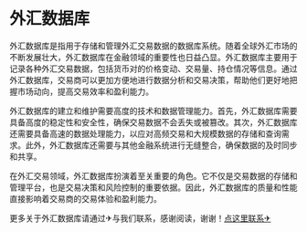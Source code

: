# 外汇数据库

外汇数据库是指用于存储和管理外汇交易数据的数据库系统。随着全球外汇市场的不断发展壮大，外汇数据库在金融领域的重要性也日益凸显。外汇数据库主要用于记录各种外汇交易数据，包括货币对的价格变动、交易量、持仓情况等信息。通过外汇数据库，交易商可以更加方便地进行数据分析和交易决策，帮助他们更好地把握市场动向，提高交易效率和盈利能力。

外汇数据库的建立和维护需要高度的技术和数据管理能力。首先，外汇数据库需要具备高度的稳定性和安全性，确保交易数据不会丢失或被篡改。其次，外汇数据库还需要具备高速的数据处理能力，以应对高频交易和大规模数据的存储和查询需求。此外，外汇数据库还需要与其他金融系统进行无缝整合，确保数据的及时同步和共享。

在外汇交易领域，外汇数据库扮演着至关重要的角色。它不仅是交易数据的存储和管理平台，也是交易决策和风险控制的重要依据。因此，外汇数据库的质量和性能直接影响着交易商的交易体验和盈利能力。

更多关于外汇数据库请通过✈与我们联系，感谢阅读，谢谢！[点这里联系✈](https://lm.k02.cc)